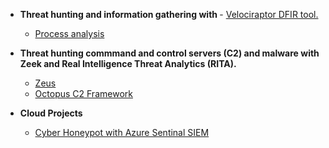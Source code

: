 - <b>Threat hunting and information gathering with </b>- [Velociraptor DFIR tool.](https://github.com/Hacosta21/Velociraptor-DFIR)

  - [Process analysis](https://github.com/Hacosta21/Zeus-Trojan)


- <b>Threat hunting commmand and control servers (C2) and malware with Zeek and Real Intelligence Threat Analytics (RITA).</b>


  - [Zeus](https://github.com/Hacosta21/Zeus-Trojan)
  - [Octopus C2 Framework](https://github.com/Hacosta21/Octopus-C2-framework)
    
 - <b>Cloud Projects</b>
   - [Cyber Honeypot with Azure Sentinal SIEM](https://github.com/Hacosta21/Cyber-Honeypot)
  





